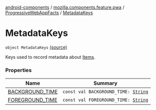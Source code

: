 [android-components](../../../index.md) / [mozilla.components.feature.pwa](../../index.md) / [ProgressiveWebAppFacts](../index.md) / [MetadataKeys](./index.md)

# MetadataKeys

`object MetadataKeys` [(source)](https://github.com/mozilla-mobile/android-components/blob/master/components/feature/pwa/src/main/java/mozilla/components/feature/pwa/ProgressiveWebAppFacts.kt#L29)

Keys used to record metadata about [Items](../-items/index.md).

### Properties

| Name | Summary |
|---|---|
| [BACKGROUND_TIME](-b-a-c-k-g-r-o-u-n-d_-t-i-m-e.md) | `const val BACKGROUND_TIME: `[`String`](https://kotlinlang.org/api/latest/jvm/stdlib/kotlin/-string/index.html) |
| [FOREGROUND_TIME](-f-o-r-e-g-r-o-u-n-d_-t-i-m-e.md) | `const val FOREGROUND_TIME: `[`String`](https://kotlinlang.org/api/latest/jvm/stdlib/kotlin/-string/index.html) |
